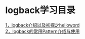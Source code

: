 # logback学习目录
[1，logback介绍以及初探之helloword](https://github.com/zhiliao666/java-log/blob/master/docs/logback%E4%BB%8B%E7%BB%8D%E4%BB%A5%E5%8F%8A%E5%88%9D%E6%8E%A2%E4%B9%8Bhelloword.md)  
[2，logback的常用Pattern介绍与使用](https://github.com/zhiliao666/java-log/blob/master/docs/logback%E7%9A%84%E5%B8%B8%E7%94%A8Pattern%E4%BB%8B%E7%BB%8D%E4%B8%8E%E4%BD%BF%E7%94%A8.md)